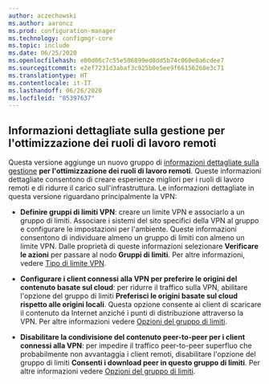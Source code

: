 ```yaml
---
author: aczechowski
ms.author: aaroncz
ms.prod: configuration-manager
ms.technology: configmgr-core
ms.topic: include
ms.date: 06/25/2020
ms.openlocfilehash: e00d06c7c55e506899ed0dd5b74c060e0a6cdee7
ms.sourcegitcommit: e2ef7231d3abaf3c925b0e5ee9f66156260e3c71
ms.translationtype: HT
ms.contentlocale: it-IT
ms.lasthandoff: 06/26/2020
ms.locfileid: "85397637"
---
```

## <a name="management-insights-to-optimize-for-remote-workers"></a><a name="bkmk_wfhmi"></a> Informazioni dettagliate sulla gestione per l'ottimizzazione dei ruoli di lavoro remoti

<!--6982226-->

Questa versione aggiunge un nuovo gruppo di [informazioni dettagliate sulla gestione](../../../../servers/manage/management-insights.md) **per l'ottimizzazione dei ruoli di lavoro remoti**. Queste informazioni dettagliate consentono di creare esperienze migliori per i ruoli di lavoro remoti e di ridurre il carico sull'infrastruttura. Le informazioni dettagliate in questa versione riguardano principalmente la VPN:

- **Definire gruppi di limiti VPN**: creare un limite VPN e associarlo a un gruppo di limiti. Associare i sistemi del sito specifici della VPN al gruppo e configurare le impostazioni per l'ambiente. Queste informazioni consentono di individuare almeno un gruppo di limiti con almeno un limite VPN. Dalle proprietà di queste informazioni selezionare **Verificare le azioni** per passare al nodo **Gruppi di limiti**. Per altre informazioni, vedere [Tipo di limite VPN](../../technical-preview-2005.md#bkmk_vpn).

- **Configurare i client connessi alla VPN per preferire le origini del contenuto basate sul cloud**: per ridurre il traffico sulla VPN, abilitare l'opzione del gruppo di limiti **Preferisci le origini basate sul cloud rispetto alle origini locali**. Questa opzione consente ai client di scaricare il contenuto da Internet anziché i punti di distribuzione attraverso la VPN. Per altre informazioni vedere [Opzioni del gruppo di limiti](../../../../servers/deploy/configure/boundary-groups.md#bkmk_bgoptions4).

- **Disabilitare la condivisione del contenuto peer-to-peer per i client connessi alla VPN**: per impedire il traffico peer-to-peer superfluo che probabilmente non avvantaggia i client remoti, disabilitare l'opzione del gruppo di limiti **Consenti i download peer in questo gruppo di limiti**. Per altre informazioni vedere [Opzioni del gruppo di limiti](../../../../servers/deploy/configure/boundary-groups.md#bkmk_bgoptions1).
